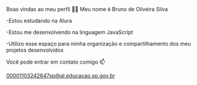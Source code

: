 Boas vindas ao meu perfil 💙💙
Meu nome é Bruno de Oliveira Silva

-Estou estudando na Alura

-Estou me desenvolvendo na linguagem JavaScript

-Utilizo esse espaço para minha organização e compartilhamento dos meu projetos desenvolvidos

Você pode entrar em contato comigo 📫

 00001103242647sp@al.educacao.sp.gov.br
